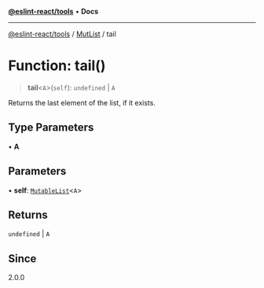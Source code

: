 [**@eslint-react/tools**](../../../README.md) • **Docs**

***

[@eslint-react/tools](../../../README.md) / [MutList](../README.md) / tail

# Function: tail()

> **tail**\<`A`\>(`self`): `undefined` \| `A`

Returns the last element of the list, if it exists.

## Type Parameters

• **A**

## Parameters

• **self**: [`MutableList`](../interfaces/MutableList.md)\<`A`\>

## Returns

`undefined` \| `A`

## Since

2.0.0
